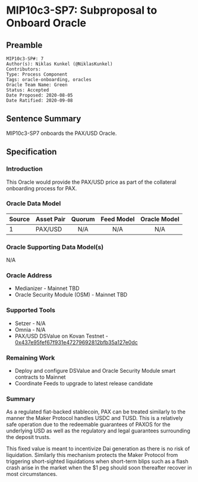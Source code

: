 # MIP10c3-SP7: Subproposal to Onboard Oracle

## Preamble
```
MIP10c3-SP#: 7
Author(s): Niklas Kunkel (@NiklasKunkel)
Contributors:
Type: Process Component
Tags: oracle-onboarding, oracles
Oracle Team Name: Green
Status: Accepted
Date Proposed: 2020-08-05
Date Ratified: 2020-09-08
```

## Sentence Summary
MIP10c3-SP7 onboards the PAX/USD Oracle.

## Specification

### Introduction

This Oracle would provide the PAX/USD price as part of the collateral onboarding process for PAX.

### Oracle Data Model 

|    Source    |  Asset Pair   |Quorum | Feed Model  | Oracle Model |
| :----------- | :------------ | :---: | :---------: | :----------: |
|       1      |    PAX/USD    |  N/A  |      N/A    |      N/A     |

### Oracle Supporting Data Model(s)

N/A

### Oracle Address
- Medianizer - Mainnet TBD
- Oracle Security Module (OSM) - Mainnet TBD
    
### Supported Tools
- Setzer - N/A
- Omnia - N/A
- PAX/USD DSValue on Kovan Testnet - [0x437e95fef67f931e47279692812bfb35a127e0dc](https://kovan.etherscan.io/address/0x437e95fef67f931e47279692812bfb35a127e0dc)

### Remaining Work

- Deploy and configure DSValue and Oracle Security Module smart contracts to Mainnet
- Coordinate Feeds to upgrade to latest release candidate

### Summary

As a regulated fiat-backed stablecoin, PAX can be treated similarly to the manner the Maker Protocol handles USDC and TUSD. This is a relatively safe operation due to the redeemable guarantees of PAXOS for the underlying USD as well as the regulatory and legal guarantees surrounding the deposit trusts.

This fixed value is meant to incentivize Dai generation as there is no risk of liquidation. Similarly this mechanism protects the Maker Protocol from triggering short-sighted liquidations when short-term blips such as a flash crash arise in the market when the $1 peg should soon thereafter recover in most circumstances.

